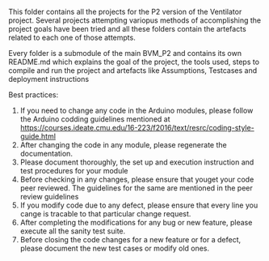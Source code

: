 This folder contains all the projects for the P2 version of the Ventilator project. Several projects attempting variopus methods of accomplishing the project goals have been tried and all these folders contain the artefacts related to each one of those attempts.

Every folder is a submodule of the main BVM_P2 and contains its own README.md which explains the goal of the project, the tools used, steps to compile and run the project and artefacts like Assumptions, Testcases and deployment instructions

Best practices:

1. If you need to change any code in the Arduino modules, please follow the Arduino codding guidelines mentioned at https://courses.ideate.cmu.edu/16-223/f2016/text/resrc/coding-style-guide.html
2. After changing the code in any module, please regenerate the documentation.
3. Please document thoroughly, the set up and execution instruction and test procedures for your module
4. Before checking in any changes, please ensure that youget your code peer reviewed. The guidelines for the same are mentioned in the peer review guidelines
5. If you modify code due to any defect, please ensure that every line you cange is tracable to that particular change request.
6. After completing the modifications for any bug or new feature, please execute all the sanity test suite.
7. Before closing the code changes for a new feature or for a defect, please document the new test cases or modify old ones.
